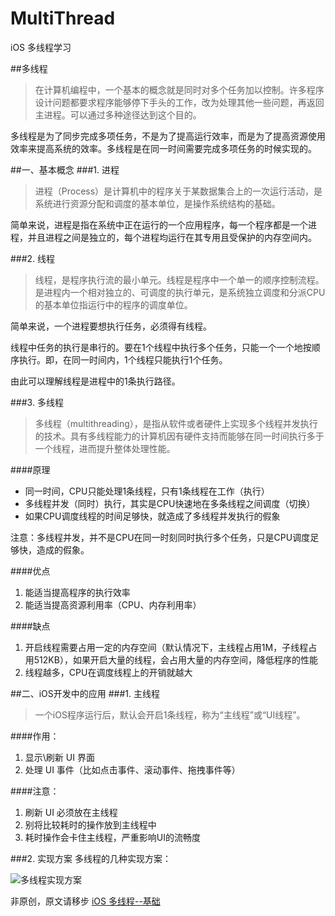 # MultiThread
iOS 多线程学习

##多线程
>在计算机编程中，一个基本的概念就是同时对多个任务加以控制。许多程序设计问题都要求程序能够停下手头的工作，改为处理其他一些问题，再返回主进程。可以通过多种途径达到这个目的。

多线程是为了同步完成多项任务，不是为了提高运行效率，而是为了提高资源使用效率来提高系统的效率。多线程是在同一时间需要完成多项任务的时候实现的。

##一、基本概念
###1. 进程
>进程（Process）是计算机中的程序关于某数据集合上的一次运行活动，是系统进行资源分配和调度的基本单位，是操作系统结构的基础。

简单来说，进程是指在系统中正在运行的一个应用程序，每一个程序都是一个进程，并且进程之间是独立的，每个进程均运行在其专用且受保护的内存空间内。

###2. 线程
>线程，是程序执行流的最小单元。线程是程序中一个单一的顺序控制流程。是进程内一个相对独立的、可调度的执行单元，是系统独立调度和分派CPU的基本单位指运行中的程序的调度单位。

简单来说，一个进程要想执行任务，必须得有线程。

线程中任务的执行是串行的。要在1个线程中执行多个任务，只能一个一个地按顺序执行。即，在同一时间内，1个线程只能执行1个任务。

由此可以理解线程是进程中的1条执行路径。

###3. 多线程
>多线程（multithreading），是指从软件或者硬件上实现多个线程并发执行的技术。具有多线程能力的计算机因有硬件支持而能够在同一时间执行多于一个线程，进而提升整体处理性能。

####原理
- 同一时间，CPU只能处理1条线程，只有1条线程在工作（执行）
- 多线程并发（同时）执行，其实是CPU快速地在多条线程之间调度（切换）
- 如果CPU调度线程的时间足够快，就造成了多线程并发执行的假象

注意：多线程并发，并不是CPU在同一时刻同时执行多个任务，只是CPU调度足够快，造成的假象。

####优点
1. 能适当提高程序的执行效率
2. 能适当提高资源利用率（CPU、内存利用率）

####缺点
1. 开启线程需要占用一定的内存空间（默认情况下，主线程占用1M，子线程占用512KB），如果开启大量的线程，会占用大量的内存空间，降低程序的性能
2. 线程越多，CPU在调度线程上的开销就越大

##二、iOS开发中的应用
###1. 主线程
>一个iOS程序运行后，默认会开启1条线程，称为“主线程”或“UI线程”。

####作用：
1. 显示\刷新 UI 界面
2. 处理 UI 事件（比如点击事件、滚动事件、拖拽事件等）

####注意：
1. 刷新 UI 必须放在主线程
2. 别将比较耗时的操作放到主线程中
3. 耗时操作会卡住主线程，严重影响UI的流畅度

###2. 实现方案
多线程的几种实现方案：

![多线程实现方案](http://upload-images.jianshu.io/upload_images/718760-47e8fad2739e73bc.png)


非原创，原文请移步 [iOS 多线程--基础](http://www.jianshu.com/p/af3c666685ba)